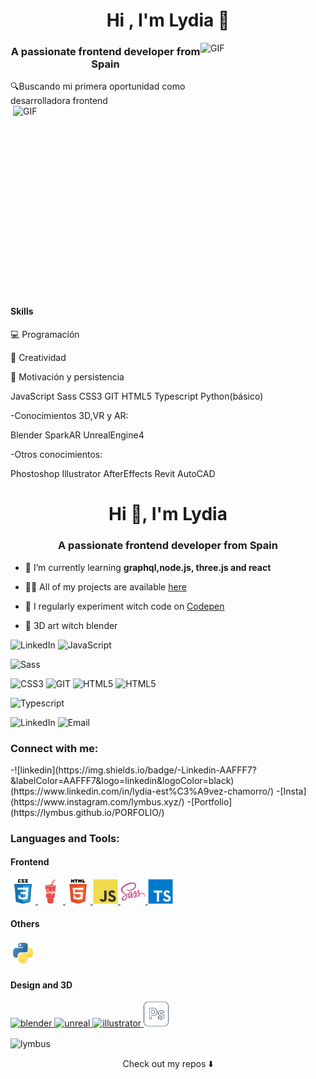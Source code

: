 <h1 align="center">Hi , I'm Lydia 👋</h1><img align="right" alt="GIF" src="https://giphy.com/gifs/transparent-98XUMCmVePpqoe0iec" width="200" height="100" />

<h3 align="center">A passionate frontend developer from Spain</h3>

🔍Buscando mi primera oportunidad como desarrolladora frontend
<img align="right" alt="GIF" src="https://media.giphy.com/media/xT39D2XcdBlkfOH1Yc/giphy.gif" width="500" height="320" />

<h4>Skills</h4>

💻 Programación

🎨 Creatividad

💪 Motivación y persistencia

JavaScript Sass CSS3 GIT HTML5 Typescript Python(básico)

-Conocimientos 3D,VR y AR:

Blender  SparkAR  UnrealEngine4

-Otros conocimientos:

Phostoshop Illustrator AfterEffects Revit AutoCAD

<h1 align="center">Hi 👋, I'm Lydia</h1>
<h3 align="center">A passionate frontend developer from Spain</h3>

- 🌱 I’m currently learning **graphql,node.js, three.js and react**

- 👨‍💻 All of my projects are available [here](https://lymbus.github.io/PORFOLIO/)

- 📝 I regularly experiment witch code on [Codepen](https://codepen.io/lymbus)

- 🎨 3D art witch blender


<img alt="LinkedIn" src=""></a>
![JavaScript](https://img.shields.io/badge/-Javascript-AAFFF7?&labelColor=AAFFF7&logo=javascript&logoColor=black)

![Sass](https://img.shields.io/badge/-Sass-AAFFF7?&labelColor=AAFFF7&logo=sass&logoColor=black)

![CSS3](https://img.shields.io/badge/-CSS3-AAFFF7?&labelColor=AAFFF7&logo=css3&logoColor=black)
![GIT](https://img.shields.io/badge/-GIT-AAFFF7?&labelColor=AAFFF7&logo=git&logoColor=white)
![HTML5](https://img.shields.io/badge/-HTML5-AAFFF7?&labelColor=AAFFF7&logo=html5&logoColor=white)
![HTML5](https://img.shields.io/badge/-HTML5-AAFFF7?&labelColor=AAFFF7&logo=html5&logoColor=white)

![Typescript](https://img.shields.io/badge/-Typescript-AAFFF7?&labelColor=AAFFF7&logo=typescript&logoColor=black)

<img alt="LinkedIn" src="https://img.shields.io/badge/-Linkedin-AAFFF7?&labelColor=AAFFF7&logo=linkedin&logoColor=black"></a>
<img alt="Email" src="https://img.shields.io/badge/-Email-%23694640?logo=gmail&logoColor=white"></a>


<h3 align="left">Connect with me:</h3>
<p align="left">
 -![linkedin](https://img.shields.io/badge/-Linkedin-AAFFF7?&labelColor=AAFFF7&logo=linkedin&logoColor=black)(https://www.linkedin.com/in/lydia-est%C3%A9vez-chamorro/)
 -[Insta](https://www.instagram.com/lymbus.xyz/)
 -[Portfolio](https://lymbus.github.io/PORFOLIO/)
</p>

<h3 align="left">Languages and Tools:</h3>
<p align="left"> 
<h4>Frontend</h4>
 <a href="https://www.w3schools.com/css/" target="_blank"> <img src="https://raw.githubusercontent.com/devicons/devicon/master/icons/css3/css3-original-wordmark.svg" alt="css3" width="40" height="40"/> </a> <a href="https://gulpjs.com" target="_blank"> <img src="https://raw.githubusercontent.com/devicons/devicon/master/icons/gulp/gulp-plain.svg" alt="gulp" width="40" height="40"/> </a> <a href="https://www.w3.org/html/" target="_blank"> <img src="https://raw.githubusercontent.com/devicons/devicon/master/icons/html5/html5-original-wordmark.svg" alt="html5" width="40" height="40"/> </a> <a href="https://developer.mozilla.org/en-US/docs/Web/JavaScript" target="_blank"> <img src="https://raw.githubusercontent.com/devicons/devicon/master/icons/javascript/javascript-original.svg" alt="javascript" width="40" height="40"/> </a> <a href="https://sass-lang.com" target="_blank"> <img src="https://raw.githubusercontent.com/devicons/devicon/master/icons/sass/sass-original.svg" alt="sass" width="40" height="40"/> </a> <a href="https://www.typescriptlang.org/" target="_blank"> <img src="https://raw.githubusercontent.com/devicons/devicon/master/icons/typescript/typescript-original.svg" alt="typescript" width="40" height="40"/> </a>
</p>
<p align="left">
<h4>Others</h4>
 <a href="https://www.python.org" target="_blank"> <img src="https://raw.githubusercontent.com/devicons/devicon/master/icons/python/python-original.svg" alt="python" width="40" height="40"/> </a>
</p>
<p align="left">
<h4>Design and 3D</h4>
<a href="https://www.blender.org/" target="_blank"> <img src="https://download.blender.org/branding/community/blender_community_badge_white.svg" alt="blender" width="40" height="40"/> </a>  <a href="https://unrealengine.com/" target="_blank"> <img src="https://raw.githubusercontent.com/kenangundogan/fontisto/036b7eca71aab1bef8e6a0518f7329f13ed62f6b/icons/svg/brand/unreal-engine.svg" alt="unreal" width="40" height="40"/> </a> <a href="https://www.adobe.com/in/products/illustrator.html" target="_blank"> <img src="https://www.vectorlogo.zone/logos/adobe_illustrator/adobe_illustrator-icon.svg" alt="illustrator" width="40" height="40"/> </a> <a href="https://www.photoshop.com/en" target="_blank"> <img src="https://raw.githubusercontent.com/devicons/devicon/master/icons/photoshop/photoshop-line.svg" alt="photoshop" width="40" height="40"/> </a>
</p>
 

<p><img align="center" src="https://github-readme-stats.vercel.app/api/top-langs?username=lymbus&show_icons=true&locale=en&layout=compact" alt="lymbus" /></p>

<p align="center">Check out my repos ⬇️</p>
 


